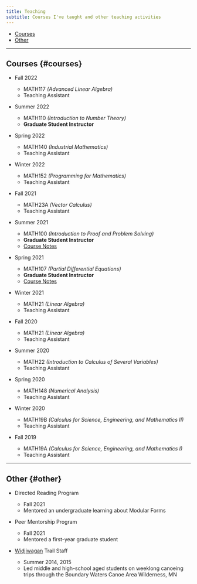 ```yaml
---
title: Teaching
subtitle: Courses I've taught and other teaching activities
---
```


- [Courses](#courses)
- [Other](#other)

---

## Courses {#courses}

- Fall 2022
  - MATH117 *(Advanced Linear Algebra)*
  - Teaching Assistant

- Summer 2022    
  - MATH110 *(Introduction to Number Theory)*    
  - **Graduate Student Instructor**  
  
- Spring 2022    
  - MATH140 *(Industrial Mathematics)*    
  - Teaching Assistant
  
- Winter 2022
  - MATH152 *(Programming for Mathematics)*
  - Teaching Assistant
 
- Fall 2021
  - MATH23A *(Vector Calculus)*
  - Teaching Assistant
 
- Summer 2021
  - MATH100 *(Introduction to Proof and Problem Solving)*
  - **Graduate Student Instructor**
  - [Course Notes](https://redrot.github.io/assets/pdf/Math100_Notes.pdf)

- Spring 2021
  - MATH107 *(Partial Differential Equations)*
  - **Graduate Student Instructor**
  - [Course Notes](https://redrot.github.io/assets/pdf/pde_notes.pdf)

- Winter 2021
  - MATH21 *(Linear Algebra)*
  - Teaching Assistant

- Fall 2020
  - MATH21 *(Linear Algebra)*
  - Teaching Assistant
 
- Summer 2020
  - MATH22 *(Introduction to Calculus of Several Variables)*
  - Teaching Assistant
 
- Spring 2020
  - MATH148 *(Numerical Analysis)*
  - Teaching Assistant
 
- Winter 2020
  - MATH19B *(Calculus for Science, Engineering, and Mathematics II)*
  - Teaching Assistant

- Fall 2019 
  - MATH19A *(Calculus for Science, Engineering, and Mathematics I)*
  - Teaching Assistant

---
  
## Other {#other}

- Directed Reading Program
  - Fall 2021
  - Mentored an undergraduate learning about Modular Forms

- Peer Mentorship Program
  - Fall 2021
  - Mentored a first-year graduate student

- [Widjiwagan](https://www.campwidji.org/) Trail Staff
  - Summer 2014, 2015
  - Led middle and high-school aged students on weeklong canoeing trips through the Boundary Waters Canoe Area Wilderness, MN
